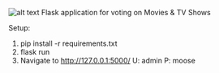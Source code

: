 ![alt text](https://i.imgur.com/p17S3jI.png "votenight.ca preview")
Flask application for voting on Movies & TV Shows

Setup:
1. pip install -r requirements.txt
2. flask run
3. Navigate to http://127.0.0.1:5000/ U: admin P: moose